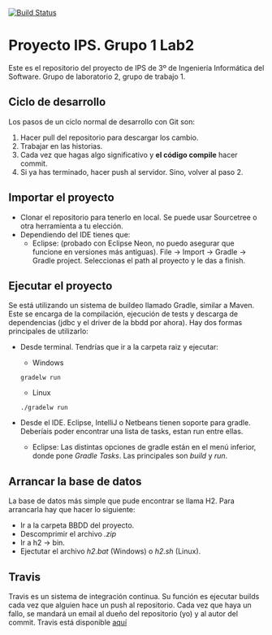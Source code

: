 [![Build Status](https://travis-ci.org/nokutu/proyectoips.svg?branch=master)](https://travis-ci.org/nokutu/proyectoips)
# Proyecto IPS. Grupo 1 Lab2
Este es el repositorio del proyecto de IPS de 3º de Ingeniería Informática del Software. Grupo de laboratorio 2, grupo de trabajo 1.

## Ciclo de desarrollo
Los pasos de un ciclo normal de desarrollo con Git son:

1. Hacer pull del repositorio para descargar los cambio.
2. Trabajar en las historias.
3. Cada vez que hagas algo significativo y **el código compile** hacer commit.
4. Si ya has terminado, hacer push al servidor. Sino, volver al paso 2.

## Importar el proyecto
* Clonar el repositorio para tenerlo en local. Se puede usar Sourcetree o otra herramienta a tu elección.
* Dependiendo del IDE tienes que:
    * Eclipse: (probado con Eclipse Neon, no puedo asegurar que funcione en versiones más antiguas). File -> Import -> Gradle -> Gradle project. Seleccionas el path al proyecto y le das a finish.

## Ejecutar el proyecto
Se está utilizando un sistema de buildeo llamado Gradle, similar a Maven. Este se encarga de la compilación, ejecución de tests y descarga de dependencias (jdbc y el driver de la bbdd por ahora). Hay dos formas principales de utilizarlo:

* Desde terminal. Tendrías que ir a la carpeta raiz y ejecutar:
    * Windows 
  
    ```
    gradelw run
    ```

    * Linux 

    ```
    ./gradelw run
    ```
* Desde el IDE. Eclipse, IntelliJ o Netbeans tienen soporte para gradle. Deberíais poder encontrar una lista de tasks, estan run entre ellas.
    * Eclipse: Las distintas opciones de gradle están en el menú inferior, donde pone *Gradle Tasks*. Las principales son *build* y *run*.

## Arrancar la base de datos
La base de datos más simple que pude encontrar se llama H2. Para arrancarla hay que hacer lo siguiente:

* Ir a la carpeta BBDD del proyecto.
* Descomprimir el archivo *.zip*
* Ir a h2 -> bin.
* Ejectutar el archivo *h2.bat* (Windows) o *h2.sh* (Linux).

## Travis
Travis es un sistema de integración continua. Su función es ejecutar builds cada vez que alguien hace un push al repositorio. Cada vez que haya un fallo, se mandará un email al dueño del repositorio (yo) y al autor del commit.
Travis está disponible [aquí](https://travis-ci.org/nokutu/proyectoips)
